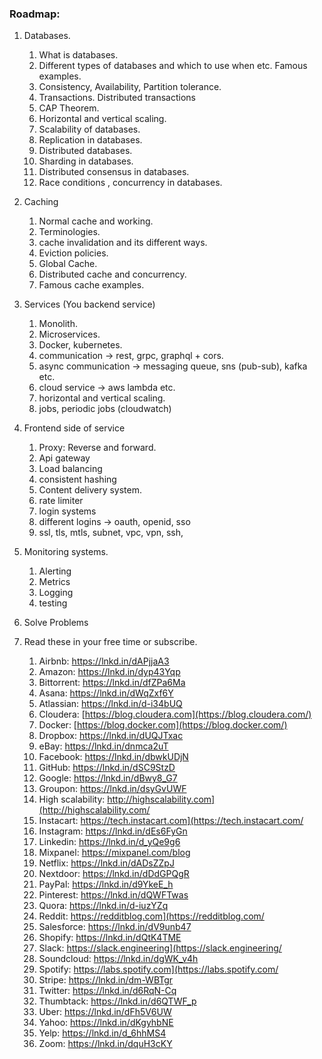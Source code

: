 ### Roadmap:


1. Databases. 
   1. What is databases.
   2. Different types of databases and which to use when etc. Famous examples.
   3. Consistency, Availability, Partition tolerance.
   4. Transactions. Distributed transactions
   5. CAP Theorem.
   6. Horizontal and vertical scaling.
   7. Scalability of databases.
   8. Replication in databases.
   9. Distributed databases.
   10. Sharding in databases.
   11. Distributed consensus in databases.
   12. Race conditions , concurrency in databases.

2. Caching
   1. Normal cache and working.
   2. Terminologies.
   3. cache invalidation and its different ways.
   4. Eviction policies.
   5. Global Cache.
   6. Distributed cache and concurrency.
   7. Famous cache examples.

3. Services (You backend service)
    1. Monolith.
   2. Microservices.
   3. Docker, kubernetes.
   4. communication -> rest, grpc, graphql + cors.
   5. async communication -> messaging queue, sns (pub-sub), kafka etc.
   6. cloud service -> aws lambda etc.
   7. horizontal and vertical scaling.
   8. jobs, periodic jobs (cloudwatch)

4. Frontend side of service

    1. Proxy: Reverse and forward.
   2. Api gateway
   3. Load balancing
   4. consistent hashing
   5. Content delivery system.
   6. rate limiter
   7. login systems
   8. different logins -> oauth, openid, sso
   9. ssl, tls, mtls, subnet, vpc, vpn, ssh,

5. Monitoring systems.
    1. Alerting
   2. Metrics
   3. Logging
   4. testing

6. Solve Problems

7. Read these in your free time or subscribe.
  

   1. Airbnb: https://lnkd.in/dAPjjaA3
   2. Amazon: https://lnkd.in/dyp43Yqp
   3. Bittorrent: https://lnkd.in/dfZPa6Ma
   4. Asana: https://lnkd.in/dWqZxf6Y
   5. Atlassian: https://lnkd.in/d-i34bUQ
   6. Cloudera: [https://blog.cloudera.com](https://blog.cloudera.com/)
   7. Docker: [https://blog.docker.com](https://blog.docker.com/)
   8. Dropbox: https://lnkd.in/dUQJTxac
   9. eBay: https://lnkd.in/dnmca2uT
   10. Facebook: https://lnkd.in/dbwkUDjN
   11. GitHub: https://lnkd.in/dSC9StzD
   12. Google: https://lnkd.in/dBwy8_G7
   13. Groupon: https://lnkd.in/dsyGvUWF
   14. High scalability: http://highscalability.com](http://highscalability.com/
   15. Instacart: https://tech.instacart.com](https://tech.instacart.com/
   16. Instagram: https://lnkd.in/dEs6FyGn
   17. Linkedin: https://lnkd.in/d_yQe9g6
   18. Mixpanel: https://mixpanel.com/blog
   19. Netflix: https://lnkd.in/dADsZZpJ
   20. Nextdoor: https://lnkd.in/dDdGPQgR
   21. PayPal: https://lnkd.in/d9YkeE_h
   22. Pinterest: https://lnkd.in/dQWFTwas
   23. Quora: https://lnkd.in/d-iuzYZq
   24. Reddit: https://redditblog.com](https://redditblog.com/
   25. Salesforce: https://lnkd.in/dV9unb47
   26. Shopify: https://lnkd.in/dQtK4TME
   27. Slack: https://slack.engineering](https://slack.engineering/
   28. Soundcloud: https://lnkd.in/dgWK_v4h
   29. Spotify: https://labs.spotify.com](https://labs.spotify.com/
   30. Stripe: https://lnkd.in/dm-WBTgr
   32. Twitter: https://lnkd.in/d6RqN-Cq
   33. Thumbtack: https://lnkd.in/d6QTWF_p
   34. Uber: https://lnkd.in/dFh5V6UW
   35. Yahoo: https://lnkd.in/dKgyhbNE
   36. Yelp: https://lnkd.in/d_6hhMS4
   37. Zoom: https://lnkd.in/dquH3cKY
